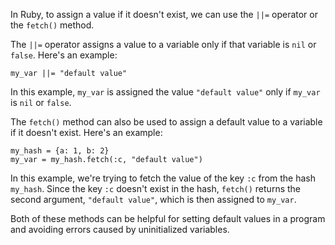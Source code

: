 In Ruby, to assign a value if it doesn't exist, we can use the `||=` operator or the `fetch()` method.

The `||=` operator assigns a value to a variable only if that variable is `nil` or `false`. Here's an example:

```
my_var ||= "default value"
```

In this example, `my_var` is assigned the value `"default value"` only if `my_var` is `nil` or `false`.

The `fetch()` method can also be used to assign a default value to a variable if it doesn't exist. Here's an example:

```
my_hash = {a: 1, b: 2}
my_var = my_hash.fetch(:c, "default value")
```

In this example, we're trying to fetch the value of the key `:c` from the hash `my_hash`. Since the key `:c` doesn't exist in the hash, `fetch()` returns the second argument, `"default value"`, which is then assigned to `my_var`.

Both of these methods can be helpful for setting default values in a program and avoiding errors caused by uninitialized variables.
